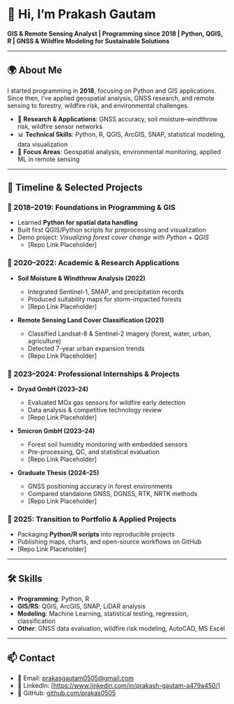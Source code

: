 # 👋 Hi, I’m Prakash Gautam

**GIS & Remote Sensing Analyst | Programming since 2018 | Python, QGIS, R | GNSS & Wildfire Modeling for Sustainable Solutions**

---

## 🌍 About Me

I started programming in **2018**, focusing on Python and GIS applications.  
Since then, I’ve applied geospatial analysis, GNSS research, and remote sensing to forestry, wildfire risk, and environmental challenges.

- 🔭 **Research & Applications**: GNSS accuracy, soil moisture–windthrow risk, wildfire sensor networks  
- 📊 **Technical Skills**: Python, R, QGIS, ArcGIS, SNAP, statistical modeling, data visualization  
- 🌱 **Focus Areas**: Geospatial analysis, environmental monitoring, applied ML in remote sensing  

---

## 📌 Timeline & Selected Projects

### 🔹 2018–2019: Foundations in Programming & GIS
- Learned **Python for spatial data handling**  
- Built first QGIS/Python scripts for preprocessing and visualization  
- Demo project: *Visualizing forest cover change with Python + QGIS*  
  - [Repo Link Placeholder]  

### 🔹 2020–2022: Academic & Research Applications
- **Soil Moisture & Windthrow Analysis (2022)**  
  - Integrated Sentinel-1, SMAP, and precipitation records  
  - Produced suitability maps for storm-impacted forests  
  - [Repo Link Placeholder]  

- **Remote Sensing Land Cover Classification (2021)**  
  - Classified Landsat-8 & Sentinel-2 imagery (forest, water, urban, agriculture)  
  - Detected 7-year urban expansion trends  
  - [Repo Link Placeholder]  

### 🔹 2023–2024: Professional Internships & Projects
- **Dryad GmbH (2023–24)**  
  - Evaluated MOx gas sensors for wildfire early detection  
  - Data analysis & competitive technology review  
  - [Repo Link Placeholder]  

- **5micron GmbH (2023–24)**  
  - Forest soil humidity monitoring with embedded sensors  
  - Pre-processing, QC, and statistical evaluation  
  - [Repo Link Placeholder]  

- **Graduate Thesis (2024–25)**  
  - GNSS positioning accuracy in forest environments  
  - Compared standalone GNSS, DGNSS, RTK, NRTK methods  
  - [Repo Link Placeholder]  

### 🔹 2025: Transition to Portfolio & Applied Projects
- Packaging **Python/R scripts** into reproducible projects  
- Publishing maps, charts, and open-source workflows on GitHub  
- [Repo Link Placeholder]  

---

## 🛠️ Skills

- **Programming**: Python, R  
- **GIS/RS**: QGIS, ArcGIS, SNAP, LiDAR analysis  
- **Modeling**: Machine Learning, statistical testing, regression, classification  
- **Other**: GNSS data evaluation, wildfire risk modeling, AutoCAD, MS Excel  

---

## 📫 Contact

- 📧 Email: [prakasgautam0505@gmail.com](mailto:prakasgautam0505@gmail.com)  
- 💼 LinkedIn: [https://www.linkedin.com/in/prakash-gautam-a479a450/]  
- 🐙 GitHub: [github.com/prakas0505](https://github.com/prakas0505)  
